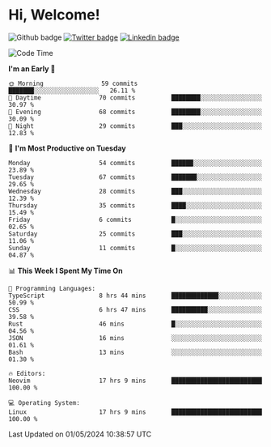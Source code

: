   # Hi, Welcome!
  ![Github badge](https://img.shields.io/github/followers/kraken-afk.svg?style=social&label=Follow&maxAge=2592000)
  [![Twitter badge](https://img.shields.io/badge/-Twitter-00acee?style=flat-square&logo=Twitter&logoColor=white)](https://twitter.com/trshppl)
  [![Linkedin badge](https://img.shields.io/badge/LinkedIn-0077B5?style=flat-square&logo=linkedin&logoColor=white)](https://www.linkedin.com/in/noveanrer)
<!--START_SECTION:waka-->
![Code Time](http://img.shields.io/badge/Code%20Time-175%20hrs%201%20min-blue)

**I'm an Early 🐤** 

```text
🌞 Morning                59 commits          ███████░░░░░░░░░░░░░░░░░░   26.11 % 
🌆 Daytime                70 commits          ████████░░░░░░░░░░░░░░░░░   30.97 % 
🌃 Evening                68 commits          ████████░░░░░░░░░░░░░░░░░   30.09 % 
🌙 Night                  29 commits          ███░░░░░░░░░░░░░░░░░░░░░░   12.83 % 
```
📅 **I'm Most Productive on Tuesday** 

```text
Monday                   54 commits          ██████░░░░░░░░░░░░░░░░░░░   23.89 % 
Tuesday                  67 commits          ███████░░░░░░░░░░░░░░░░░░   29.65 % 
Wednesday                28 commits          ███░░░░░░░░░░░░░░░░░░░░░░   12.39 % 
Thursday                 35 commits          ████░░░░░░░░░░░░░░░░░░░░░   15.49 % 
Friday                   6 commits           █░░░░░░░░░░░░░░░░░░░░░░░░   02.65 % 
Saturday                 25 commits          ███░░░░░░░░░░░░░░░░░░░░░░   11.06 % 
Sunday                   11 commits          █░░░░░░░░░░░░░░░░░░░░░░░░   04.87 % 
```


📊 **This Week I Spent My Time On** 

```text
💬 Programming Languages: 
TypeScript               8 hrs 44 mins       █████████████░░░░░░░░░░░░   50.99 % 
CSS                      6 hrs 47 mins       ██████████░░░░░░░░░░░░░░░   39.58 % 
Rust                     46 mins             █░░░░░░░░░░░░░░░░░░░░░░░░   04.56 % 
JSON                     16 mins             ░░░░░░░░░░░░░░░░░░░░░░░░░   01.61 % 
Bash                     13 mins             ░░░░░░░░░░░░░░░░░░░░░░░░░   01.30 % 

🔥 Editors: 
Neovim                   17 hrs 9 mins       █████████████████████████   100.00 % 

💻 Operating System: 
Linux                    17 hrs 9 mins       █████████████████████████   100.00 % 
```


 Last Updated on 01/05/2024 10:38:57 UTC
<!--END_SECTION:waka-->